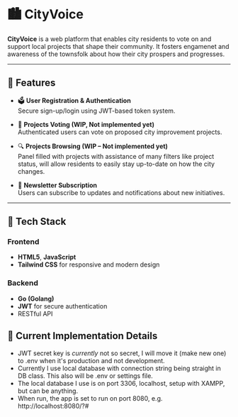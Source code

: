 # 🏙️ CityVoice

**CityVoice** is a web platform that enables city residents to vote on and support local projects that shape their community.
It fosters engamenet and awareness of the townsfolk about how their city prospers and progresses.

---

## 🌟 Features

- 🗳️ **User Registration & Authentication**  
  Secure sign-up/login using JWT-based token system.

- 📢 **Projects Voting (WIP, Not implemented yet)**  
  Authenticated users can vote on proposed city improvement projects.

- 🔍 **Projects Browsing (WIP – Not implemented yet)**  
  Panel filled with projects with assistance of many filters like project status, will allow
  residents to easily stay up-to-date on how the city changes.

- 📨 **Newsletter Subscription**  
  Users can subscribe to updates and notifications about new initiatives.

---

## 🧰 Tech Stack

### Frontend
- **HTML5**, **JavaScript**
- **Tailwind CSS** for responsive and modern design

### Backend
- **Go (Golang)**
- **JWT** for secure authentication
- RESTful API

## 📝 Current Implementation Details
- JWT secret key is *currently* not so secret, I will move it (make new one) to .env when it's production and not development.
- Currently I use local database with connection string being straight in DB class. This also will be .env or settings file.
- The local database I use is on port 3306, localhost, setup with XAMPP, but can be anything.
- When run, the app is set to run on port 8080, e.g. http://localhost:8080/?#
